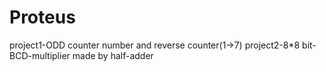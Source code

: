 # Proteus
project1-ODD counter number and reverse counter(1->7)
project2-8*8 bit-BCD-multiplier made by half-adder 
